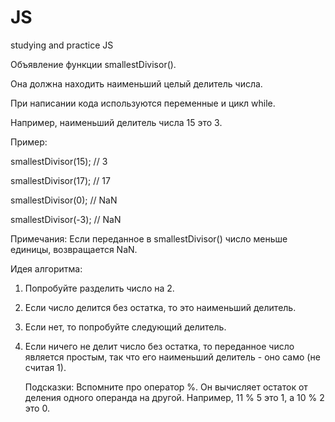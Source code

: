 # JS
studying and practice JS

Объявление функции smallestDivisor().

Она должна находить наименьший целый делитель числа.

При написании кода используются переменные и цикл while.

Например, наименьший делитель числа 15 это 3.

Пример:

smallestDivisor(15);  // 3

smallestDivisor(17);  // 17

smallestDivisor(0);  // NaN

smallestDivisor(-3);  // NaN

Примечания: Если переданное в smallestDivisor() число меньше единицы, возвращается NaN.

Идея алгоритма:

1)	Попробуйте разделить число на 2.

2)	Если число делится без остатка, то это наименьший делитель.

3)	Если нет, то попробуйте следующий делитель.

4)	Если ничего не делит число без остатка, то переданное число является простым, так что его наименьший делитель - оно само (не считая 1).

	Подсказки: Вспомните про оператор %. Он вычисляет остаток от деления одного операнда на другой. Например, 11 % 5 это 1, а 10 % 2 это 0.
